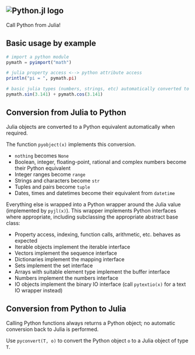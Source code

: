 ![Python.jl logo](https://raw.githubusercontent.com/cjdoris/Python.jl/master/logo-text.svg)
---

Call Python from Julia!

## Basic usage by example

```julia
# import a python module
pymath = pyimport("math")

# julia property access <--> python attribute access
println("pi = ", pymath.pi)

# basic julia types (numbers, strings, etc) automatically converted to their Julia equivalent
pymath.sin(3.141) + pymath.cos(3.141)
```

## Conversion from Julia to Python

Julia objects are converted to a Python equivalent automatically when required.

The function `pyobject(x)` implements this conversion.

- `nothing` becomes `None`
- Boolean, integer, floating-point, rational and complex numbers become their Python equivalent
- Integer ranges become `range`
- Strings and characters become `str`
- Tuples and pairs become `tuple`
- Dates, times and datetimes become their equivalent from `datetime`

Everything else is wrapped into a Python wrapper around the Julia value (implemented by `pyjl(x)`). This wrapper implements Python interfaces where appropriate, including subclassing the appropriate abstract base class:

- Property access, indexing, function calls, arithmetic, etc. behaves as expected
- Iterable objects implement the iterable interface
- Vectors implement the sequence interface
- Dictionaries implement the mapping interface
- Sets implement the set interface
- Arrays with suitable element type implement the buffer interface
- Numbers implement the numbers interface
- IO objects implement the binary IO interface (call `pytextio(x)` for a text IO wrapper instead)

## Conversion from Python to Julia

Calling Python functions always returns a Python object; no automatic conversion back to Julia is performed.

Use `pyconvert(T, o)` to convert the Python object `o` to a Julia object of type `T`.
